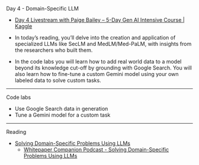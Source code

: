 Day 4 - Domain-Specific LLM
* [Day 4 Livestream with Paige Bailey – 5-Day Gen AI Intensive Course | Kaggle](https://www.youtube.com/live/odvuLMJWUSU?si=a4ybCFKB7UDaVbSX)

* In today’s reading, you’ll delve into the creation and application of specialized LLMs like SecLM and MedLM/Med-PaLM, with insights from the researchers who built them.

* In the code labs you will learn how to add real world data to a model beyond its knowledge cut-off by grounding with Google Search.  You will also learn how to fine-tune a custom Gemini model using your own labeled data to solve custom tasks.

- - - -

Code labs
 * Use Google Search data in generation
 * Tune a Gemini model for a custom task

- - - -

Reading
* [Solving Domain-Specific Problems Using LLMs](https://www.kaggle.com/whitepaper-solving-domains-specific-problems-using-llms)
  * [Whitepaper Companion Podcast - Solving Domain-Specific Problems Using LLMs](https://youtu.be/b1a4ZOQ8XdI?si=X_p_ygPOz0j8Kvef) 
